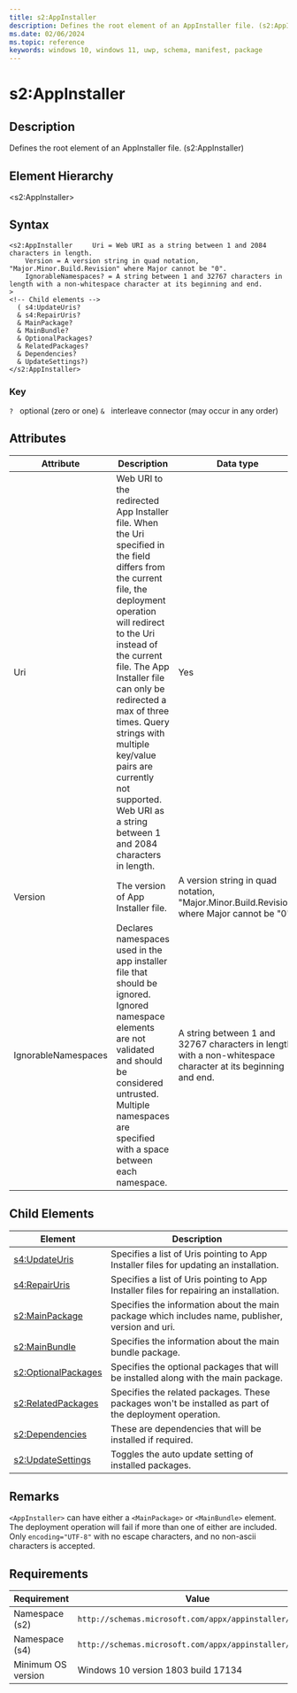 ```yaml
---
title: s2:AppInstaller
description: Defines the root element of an AppInstaller file. (s2:AppInstaller)
ms.date: 02/06/2024
ms.topic: reference
keywords: windows 10, windows 11, uwp, schema, manifest, package 
---
```


# s2:AppInstaller



## Description

Defines the root element of an AppInstaller file. (s2:AppInstaller)

## Element Hierarchy

&lt;s2:AppInstaller&gt;

## Syntax
```syntax
<s2:AppInstaller     Uri = Web URI as a string between 1 and 2084 characters in length.
    Version = A version string in quad notation, "Major.Minor.Build.Revision" where Major cannot be "0".
    IgnorableNamespaces? = A string between 1 and 32767 characters in length with a non-whitespace character at its beginning and end.
>
<!-- Child elements -->
  ( s4:UpdateUris?
  & s4:RepairUris?
  & MainPackage?
  & MainBundle?
  & OptionalPackages?
  & RelatedPackages?
  & Dependencies?
  & UpdateSettings?)
</s2:AppInstaller>
```

### Key

`?`   optional (zero or one)
`&`   interleave connector (may occur in any order)


## Attributes

| Attribute | Description | Data type | Required |
| -----------| -------------| -----------| ----------|
| Uri | Web URI to the redirected App Installer file. When the Uri specified in the field differs from the current file, the deployment operation will redirect to the Uri instead of the current file. The App Installer file can only be redirected a max of three times. Query strings with multiple key/value pairs are currently not supported.  Web URI as a string between 1 and 2084 characters in length.| Yes |
| Version | The version of App Installer file. | A version string in quad notation, "Major.Minor.Build.Revision" where Major cannot be "0".| Yes |
| IgnorableNamespaces | Declares namespaces used in the app installer file that should be ignored. Ignored namespace elements are not validated and should be considered untrusted. Multiple namespaces are specified with a space between each namespace. | A string between 1 and 32767 characters in length with a non-whitespace character at its beginning and end.| No |


## Child Elements

| Element | Description |
| -----------| -------------|
| [s4:UpdateUris](element-s4-updateuris.md) | Specifies a list of Uris pointing to App Installer files for updating an installation. |
| [s4:RepairUris](element-s4-repairuris.md) | Specifies a list of Uris pointing to App Installer files for repairing an installation. |
| [s2:MainPackage](element-s2-mainpackage.md) | Specifies the information about the main package which includes name, publisher, version and uri.  |
| [s2:MainBundle](element-s2-mainbundle.md) | Specifies the information about the main bundle package. |
| [s2:OptionalPackages](element-s2-optionalpackages.md) | Specifies the optional packages that will be installed along with the main package. |
| [s2:RelatedPackages](element-s2-relatedpackages.md) | Specifies the related packages. These packages won't be installed as part of the deployment operation. |
| [s2:Dependencies](element-s2-dependencies.md) | These are dependencies that will be installed if required. |
| [s2:UpdateSettings](element-s2-updatesettings.md) | Toggles the auto update setting of installed packages. |

## Remarks

`<AppInstaller>` can have either a `<MainPackage>` or `<MainBundle>` element. The deployment operation will fail if more than one of either are included.
Only `encoding="UTF-8"` with no escape characters, and no non-ascii characters is accepted.

## Requirements

| Requirement | Value |
| ---------------| -------------------------------------------------------------|
| Namespace (s2) | `http://schemas.microsoft.com/appx/appinstaller/2017/2` |
| Namespace (s4) | `http://schemas.microsoft.com/appx/appinstaller/2021` |
| Minimum OS version | Windows 10 version 1803 build 17134 |
